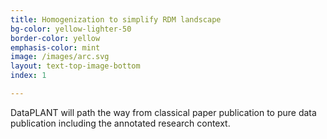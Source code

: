```yaml
---
title: Homogenization to simplify RDM landscape
bg-color: yellow-lighter-50
border-color: yellow
emphasis-color: mint
image: /images/arc.svg
layout: text-top-image-bottom
index: 1

---
```


DataPLANT will path the way from classical paper publication to pure data publication including the annotated research context.
